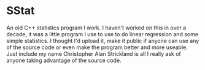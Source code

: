 # SStat
An old C++ statistics program I work.
I haven't worked on this in over a decade, it was a little program I use to use to do linear regression and
some simple statistics.  I thought I'd upload it, make it public if anyone can use any of the source code or
even make the program better and more useable.  Just include my name Christopher Alan Strickland is all I really
ask of anyone taking advantage of the source code.
